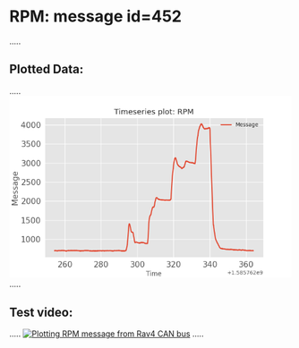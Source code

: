 # RPM: message id=452
.....
## Plotted Data:
.....
![RPM](RPMplot.png)
.....
## Test video:
.....
[![Plotting RPM message from Rav4 CAN bus](http://img.youtube.com/vi/cmY9Eaxb0kc/0.jpg)](https://www.youtube.com/watch?v=cmY9Eaxb0kc)
.....


